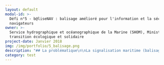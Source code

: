 ```yaml
---
layout: default
modal-id: >-
  Défi n°5 - b@liseNAV : balisage amélioré pour l'information et la sécurité des
  navigateurs
owner: >-
  Service hydrographique et océanographique de la Marine (SHOM), Ministère de la
  transition écologique et solidaire
project-date: Janvier 2018
img: /img/portfolio/5_balisage.png
description: "## La problématique\n\nLa signalisation maritime (balisage des\ncôtes) et les cartes marines sont essentielles pour permettre aux navigateurs\nde parer les dangers, de déterminer leur route et de se positionner. Les\nchangements, planifiés ou fortuits, sur la signalisation maritime sont gérés par\nles services des phares et balises qui diffusent les modifications destinées au\nShom. Toutefois, les délais\nd’actualisation des cartes sont conséquents, y compris pour les formes\nnumériques des cartes (ENC) dont les données sont parfois saisies à plusieurs\nreprises, et la restitution de l’information de balisage via la carte marine\n\\(symboles et légendes statiques) exige un certain temps de lecture et\nd’interprétation par l’usager.\n\n## Le défi : Croiser les données des acteurs de la sécurité maritime pour identifier les situations à risques et agir de manière préventive\n\nL’enjeu est de réduire les délais de\ndiffusion vers les usagers en supprimant la redondance de la saisie de\nl’information et en proposant une lecture plus dynamique et adaptée à la\ndiversité des situations de navigation que les usagers peuvent rencontrer. Le\nprojet étend le concept identifié dans le projet de la plateforme nationale de\nl’information nautique (projet PING) en visant à connecter en amont les\nservices producteurs de l’information. Les informations qualifiées de\nsignalisation maritime seront disponibles dans les protocoles ouverts et\nreconnus.\nTrois types d’innovation sont attendues pour ce projet : l’innovation sur les\nméthodes de transmission des informations diffusées et reçues en visant un\nobjectif de synchronisation, l’innovation dans la restitution à l’usager des\ninformations relatives aux ESM en interaction étroite avec la carte marine\n\\(carte marine augmentée) et l’innovation sur le contenu, la représentation, la symbologie,\nle format, etc. de la couche numérique des informations de signalisation\nmaritime à produire.\n\n## 2 entrepreneurs recherchés\n\n* EIG 1 :\_Web\n  services géographiques, interfaçage de systèmes, normalisation de données, modélisation des\n  données (UML). Missions : Interfaçage, workflow et synchronisation des informations de balisage de leur création à leur diffusion. Détail des tâches :\n  * analyser la chaîne de traitement des informations de balisage de la source\n    jusqu’aux produits d’information nautique pour dégager l’architecture des\n    solutions\n  * spécifier la structure des informations transmises numériquement depuis la DAM/SM4\n    vers les producteurs d’informations nautiques en considérant les travaux de l’AISM\n    sur ce sujet dans le contexte de la e-navigation, et définir les\n    méthodes/moyens de transmission de ces informations\n  * faire la démonstration d’une solution pour automatiser plus avant la production\n    d’une mise à jour des produits d’information nautique (ENC, avis urgents/avis\n    aux navigateurs) à partir d’une information formatée de changement d’un élément\n    du balisage, incluant la mise à jour de la base de données maritimes du Shom\n  * formuler les recommandations/spécifications pour un meilleur\n    interfaçage entre le système ALADIN (DAM) et les systèmes des producteurs\n    d’informations nautiques, en se plaçant dans l’hypothèse du futur système de\n    plateforme nationale de l’information nautique (PING)\n\n     \n* EIG\_ 2 :\_Géomatique, cartographie, web services géographiques, standards OGC, directive INSPIRE, ergonomie des applications. Missions : Restitution à l'usager des informations de balisage sous une forme innovante. Détail des tâches : \n  * définir le contenu, la représentation, la sémiologie graphique, le format, etc.\n    de la couche numérique des informations de signalisation maritime à produire\n  * développer une chaîne de diffusion d’une couche d’information vectorielle\n    relative à la signalisation maritime affichée sur le portail data.shom.fr et\n    téléchargeable dans les formats les plus appropriés pour des usages autres que\n    la navigation\n  * faire la démonstration de solutions pour de nouvelles formes de\n    restitution de l’information de balisage aux navigateurs (vers une réalité\n    augmentée comme par exemple la simulation de dispositifs de balisage en\n    configuration nocturne)\n\n## Votre mentor : Eric Le Guen\n\n![Photo d'Eric Le Guen, mentor](/img/portfolio/5_Photo_Mentor_Eric_Le_Guen_portrait.bmp)\n\nDepuis\n2015, Eric Le Guen est le référent de l’infrastructure de données géographiques\ndu Shom au sein du département de Géomatique qu’il dirige depuis 2017. Auparavant,\nil a passé de nombreuses années en tant qu’ingénieur au département de cartographie\noù il a occupé différents postes tant en conception, production et mise à jour\nde cartes marines – papier et électronique (ENC) – qu’en expertise sur les\nsystèmes de production.\n\n*Cap\nà l’Ouest, la mer est à l’honneur! Le Shom et son partenaire de la Direction\ndes affaires maritimes sont ravis d’intégrer cette seconde promotion des EIG.\nNous allons tous ensemble démontrer que nous pouvons accélérer l’information\ndes usagers de la mer en matière de signalisation maritime, puis mettre à\ndisposition ces données sur un portail et enfin proposer de nouveaux services\ninnovants pour améliorer la sécurité de la navigation.*\n\n*«\_La mutation numérique transforme la relation entre le Shom\net les usagers de ses produits et services, ainsi que ses processus internes.\nIl est ainsi possible de renforcer la fluidité des relations avec ses clients\net de leur proposer des améliorations substantielles du service rendu.\_» Extrait\ndu Contrat d’objectifs et de performance entre le Shom et\nl’Etat 2017-2020*\n\n**[Postuler au défi b@lisNAV ](https://framaforms.org/candidature-entrepreneurs-dinteret-general-promo-2-1501592391)**\n\nEn savoir plus sur le défi >> LIEN PRESENTATION."
category: test
---
```











